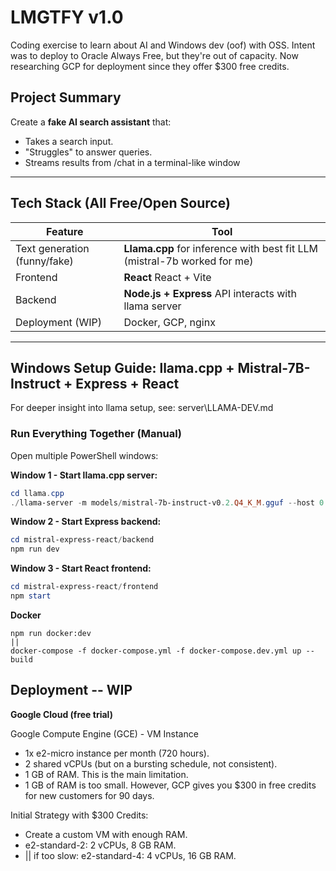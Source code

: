 # LMGTFY v1.0

Coding exercise to learn about AI and Windows dev (oof) with OSS.
Intent was to deploy to Oracle Always Free, but they're out of capacity.
Now researching GCP for deployment since they offer $300 free credits.

## **Project Summary**

Create a **fake AI search assistant** that:

* Takes a search input.
* "Struggles" to answer queries.
* Streams results from /chat in a terminal-like window
---

## Tech Stack (All Free/Open Source)

| Feature                      | Tool                                                                          |
| ---------------------------- | ----------------------------------------------------------------------------- |
| Text generation (funny/fake) | **Llama.cpp** for inference with best fit LLM  (mistral-7b worked for me)     |
| Frontend                     | **React** React + Vite                                                        |
| Backend                      | **Node.js + Express** API interacts with llama server                         |
| Deployment (WIP)             | Docker, GCP, nginx                                                            |

---

## Windows Setup Guide: llama.cpp + Mistral-7B-Instruct + Express + React

For deeper insight into llama setup, see: server\LLAMA-DEV.md

### Run Everything Together (Manual)

Open multiple PowerShell windows:

**Window 1 - Start llama.cpp server:**
```powershell
cd llama.cpp
./llama-server -m models/mistral-7b-instruct-v0.2.Q4_K_M.gguf --host 0.0.0.0 --port 8000 --ctx-size 4096 --threads 4
```

**Window 2 - Start Express backend:**
```powershell
cd mistral-express-react/backend
npm run dev
```

**Window 3 - Start React frontend:**
```powershell
cd mistral-express-react/frontend
npm start
```

**Docker** 
```
npm run docker:dev
||
docker-compose -f docker-compose.yml -f docker-compose.dev.yml up --build
```


## Deployment -- WIP

**Google Cloud (free trial)**

Google Compute Engine (GCE) - VM Instance

* 1x e2-micro instance per month (720 hours).
* 2 shared vCPUs (but on a bursting schedule, not consistent).
* 1 GB of RAM. This is the main limitation.
* 1 GB of RAM is too small. However, GCP gives you $300 in free credits for new customers for 90 days.

Initial Strategy with $300 Credits:

* Create a custom VM with enough RAM.
* e2-standard-2: 2 vCPUs, 8 GB RAM.
* || if too slow: e2-standard-4: 4 vCPUs, 16 GB RAM.


